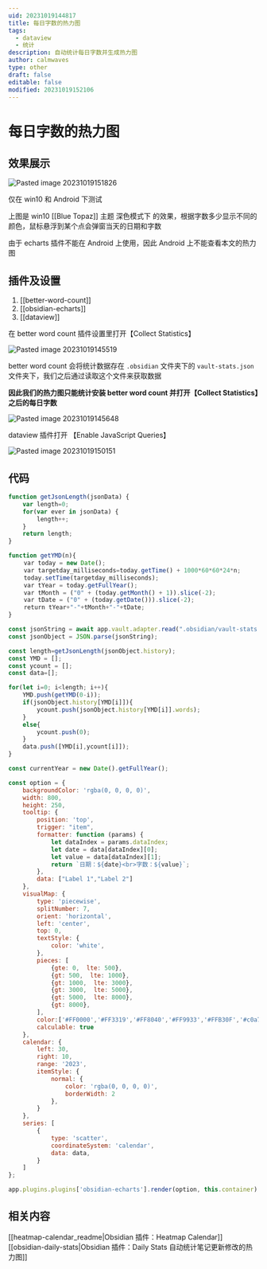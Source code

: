 ```yaml
---
uid: 20231019144817
title: 每日字数的热力图
tags:
  - dataview
  - 统计
description: 自动统计每日字数并生成热力图
author: calmwaves
type: other
draft: false
editable: false
modified: 20231019152106
---
```


# 每日字数的热力图

## 效果展示

![Pasted image 20231019151826](https://cdn.pkmer.cn/images/202310202211567.png!pkmer)

仅在 win10 和 Android 下测试

上图是 win10 [[Blue Topaz]] 主题 深色模式下 的效果，根据字数多少显示不同的颜色，鼠标悬浮到某个点会弹窗当天的日期和字数

由于 echarts 插件不能在 Android 上使用，因此 Android 上不能查看本文的热力图

## 插件及设置

1. [[better-word-count]]
2. [[obsidian-echarts]]
3. [[dataview]]

在 better word count 插件设置里打开【Collect Statistics】

![Pasted image 20231019145519](https://cdn.pkmer.cn/images/202310202212768.png!pkmer)

better word count 会将统计数据存在 `.obsidian` 文件夹下的 `vault-stats.json` 文件夹下，我们之后通过读取这个文件来获取数据

**因此我们的热力图只能统计安装 better word count 并打开【Collect Statistics】之后的每日字数**

![Pasted image 20231019145648](https://cdn.pkmer.cn/images/202310202212586.png!pkmer)

dataview 插件打开 【Enable JavaScript Queries】

![Pasted image 20231019150151](https://cdn.pkmer.cn/images/202310202212186.png!pkmer)

## 代码

```js
function getJsonLength(jsonData) {
	var length=0;
	for(var ever in jsonData) {
		length++;
	}
	return length;
}

function getYMD(n){
 　　var today = new Date();
 　　var targetday_milliseconds=today.getTime() + 1000*60*60*24*n;
 　　today.setTime(targetday_milliseconds);
 　　var tYear = today.getFullYear();
 　　var tMonth = ("0" + (today.getMonth() + 1)).slice(-2);
 　　var tDate = ("0" + (today.getDate())).slice(-2);
 　　return tYear+"-"+tMonth+"-"+tDate;
}

const jsonString = await app.vault.adapter.read(".obsidian/vault-stats.json");
const jsonObject = JSON.parse(jsonString);

const length=getJsonLength(jsonObject.history);
const YMD = [];
const ycount = [];
const data=[];

for(let i=0; i<length; i++){
	YMD.push(getYMD(0-i));
	if(jsonObject.history[YMD[i]]){
		ycount.push(jsonObject.history[YMD[i]].words);
	}
	else{
		ycount.push(0);
	}
	data.push([YMD[i],ycount[i]]);
}

const currentYear = new Date().getFullYear();

const option = {
	backgroundColor: 'rgba(0, 0, 0, 0)',
	width: 800,
	height: 250,
	tooltip: {
		position: 'top',
		trigger: "item",
		formatter: function (params) {
			let dataIndex = params.dataIndex;
			let date = data[dataIndex][0];
			let value = data[dataIndex][1];
			return `日期：${date}<br>字数：${value}`;
		},
		data: ["Label 1","Label 2"]
	},
	visualMap: {
		type: 'piecewise',
		splitNumber: 7,
		orient: 'horizontal',
		left: 'center',
		top: 0,
		textStyle: {
			color: 'white',
		},
		pieces: [
			{gte: 0,  lte: 500},
			{gt: 500,  lte: 1000},
			{gt: 1000,  lte: 3000},
			{gt: 3000,  lte: 5000},
			{gt: 5000,  lte: 8000},
			{gt: 8000},
		],
		color:['#FF0000','#FF3319','#FF8040','#FF9933','#FFB30F','#c0a75c'],
		calculable: true
	},
	calendar: {
		left: 30,
		right: 10,
		range: '2023',
		itemStyle: {
			normal: {
				color: 'rgba(0, 0, 0, 0)',
				borderWidth: 2
			},
		}
	},
	series: [
		{
			type: 'scatter',
			coordinateSystem: 'calendar',
			data: data,
		}
	]
};

app.plugins.plugins['obsidian-echarts'].render(option, this.container)
```

## 相关内容
[[heatmap-calendar_readme|Obsidian 插件：Heatmap Calendar]]
[[obsidian-daily-stats|Obsidian 插件：Daily Stats 自动统计笔记更新修改的热力图]]
